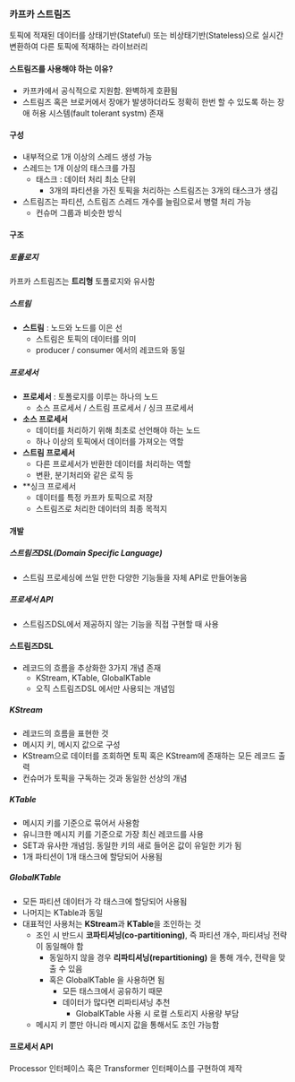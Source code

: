 ### 카프카 스트림즈
토픽에 적재된 데이터를 상태기반(Stateful) 또는 비상태기반(Stateless)으로 실시간 변환하여 다른 토픽에 적재하는 라이브러리
#### 스트림즈를 사용해야 하는 이유?
- 카프카에서 공식적으로 지원함. 완벽하게 호환됨
- 스트림즈 혹은 브로커에서 장애가 발생하더라도 정확히 한번 할 수 있도록 하는 장애 허용 시스템(fault tolerant systm) 존재

#### 구성
- 내부적으로 1개 이상의 스레드 생성 가능
- 스레드는 1개 이상의 태스크를 가짐
	- 태스크 : 데이터 처리 최소 단위
		- 3개의 파티션을 가진 토픽을 처리하는 스트림즈는 3개의 태스크가 생김
- 스트림즈는 파티션, 스트림즈 스레드 개수를 늘림으로서 병렬 처리 가능
	- 컨슈머 그룹과 비슷한 방식

#### 구조
##### 토폴로지
카프카 스트림즈는 **트리형** 토폴로지와 유사함
##### 스트림
- **스트림** : 노드와 노드를 이은 선
	- 스트림은 토픽의 데이터를 의미
	- producer / consumer 에서의 레코드와 동일
##### 프로세서
- **프로세서** : 토폴로지를 이루는 하나의 노드
	- 소스 프로세서 / 스트림 프로세서 / 싱크 프로세서
- **소스 프로세서** 
	- 데이터를 처리하기 위해 최초로 선언해야 하는 노드
	- 하나 이상의 토픽에서 데이터를 가져오는 역할
- **스트림 프로세서**
	- 다른 프로세서가 반환한 데이터를 처리하는 역할
	- 변환, 분기처리와 같은 로직 등
- **싱크 프로세서
	- 데이터를 특정 카프카 토픽으로 저장
	- 스트림즈로 처리한 데이터의 최종 목적지

#### 개발
##### 스트림즈DSL(Domain Specific Language)
- 스트림 프로세싱에 쓰일 만한 다양한 기능들을 자체 API로 만들어놓음
##### 프로세서 API
- 스트림즈DSL에서 제공하지 않는 기능을 직접 구현할 때 사용

#### 스트림즈DSL
- 레코드의 흐름을 추상화한 3가지 개념 존재
	- KStream, KTable, GlobalKTable
	- 오직 스트림즈DSL 에서만 사용되는 개념임

##### KStream
- 레코드의 흐름을 표현한 것
- 메시지 키, 메시지 값으로 구성
- KStream으로 데이터를 조회하면 토픽 혹은 KStream에 존재하는 모든 레코드 출력
- 컨슈머가 토픽을 구독하는 것과 동일한 선상의 개념
##### KTable
- 메시지 키를 기준으로 묶어서 사용함
- 유니크한 메시지 키를 기준으로 가장 최신 레코드를 사용
- SET과 유사한 개념임. 동일한 키의 새로 들어온 값이 유일한 키가 됨
- 1개 파티션이 1개 태스크에 할당되어 사용됨
##### GlobalKTable
- 모든 파티션 데이터가 각 태스크에 할당되어 사용됨
- 나머지는 KTable과 동일
- 대표적인 사용처는 **KStream**과 **KTable**을 조인하는 것
	- 조인 시 반드시 **코파티셔닝(co-partitioning)**, 즉 파티션 개수, 파티셔닝 전략이 동일해야 함
		- 동일하지 않을 경우 **리파티셔닝(repartitioning)** 을 통해 개수, 전략을 맞출 수 있음
		- 혹은 GlobalKTable 을 사용하면 됨
			- 모든 태스크에서 공유하기 때문
			- 데이터가 많다면 리파티셔닝 추천
				- GlobalKTable 사용 시 로컬 스토리지 사용량 부담
	- 메시지 키 뿐만 아니라 메시지 값을 통해서도 조인 가능함

#### 프로세서 API
Processor 인터페이스 혹은 Transformer 인터페이스를 구현하여 제작
